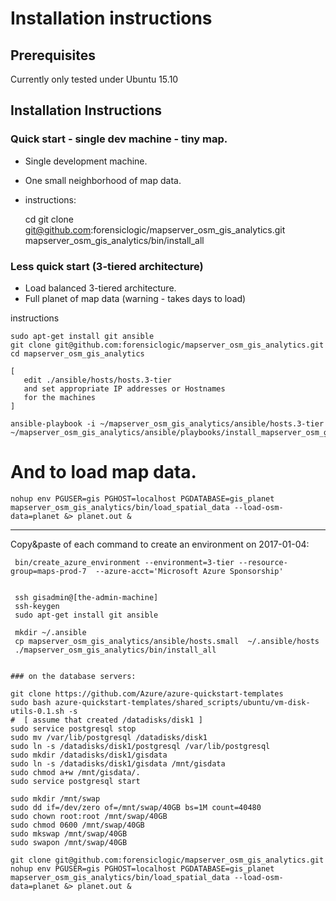 # Installation instructions

## Prerequisites

Currently only tested under Ubuntu 15.10

## Installation Instructions



### Quick start - single dev machine - tiny map.

* Single development machine.
* One small neighborhood of map data.

* instructions:

    cd
    git clone git@github.com:forensiclogic/mapserver_osm_gis_analytics.git
    mapserver_osm_gis_analytics/bin/install_all


### Less quick start (3-tiered architecture)

* Load balanced 3-tiered architecture.
* Full planet of map data (warning - takes days to load)

instructions

    sudo apt-get install git ansible
    git clone git@github.com:forensiclogic/mapserver_osm_gis_analytics.git
    cd mapserver_osm_gis_analytics

    [
       edit ./ansible/hosts/hosts.3-tier
       and set appropriate IP addresses or Hostnames
       for the machines 
    ]

    ansible-playbook -i ~/mapserver_osm_gis_analytics/ansible/hosts.3-tier ~/mapserver_osm_gis_analytics/ansible/playbooks/install_mapserver_osm_gis_analytics.yaml 

# And to load map data.

    nohup env PGUSER=gis PGHOST=localhost PGDATABASE=gis_planet mapserver_osm_gis_analytics/bin/load_spatial_data --load-osm-data=planet &> planet.out &


--------------------------------------------------------------------------------


Copy&paste of each command to create an environment on 2017-01-04: 


     bin/create_azure_environment --environment=3-tier --resource-group=maps-prod-7  --azure-acct='Microsoft Azure Sponsorship'


     ssh gisadmin@[the-admin-machine]
     ssh-keygen
     sudo apt-get install git ansible

     mkdir ~/.ansible
     cp mapserver_osm_gis_analytics/ansible/hosts.small  ~/.ansible/hosts
     ./mapserver_osm_gis_analytics/bin/install_all


    ### on the database servers:

    git clone https://github.com/Azure/azure-quickstart-templates
    sudo bash azure-quickstart-templates/shared_scripts/ubuntu/vm-disk-utils-0.1.sh -s
    #  [ assume that created /datadisks/disk1 ]
    sudo service postgresql stop
    sudo mv /var/lib/postgresql /datadisks/disk1
    sudo ln -s /datadisks/disk1/postgresql /var/lib/postgresql
    sudo mkdir /datadisks/disk1/gisdata
    sudo ln -s /datadisks/disk1/gisdata /mnt/gisdata
    sudo chmod a+w /mnt/gisdata/.
    sudo service postgresql start

    sudo mkdir /mnt/swap
    sudo dd if=/dev/zero of=/mnt/swap/40GB bs=1M count=40480
    sudo chown root:root /mnt/swap/40GB
    sudo chmod 0600 /mnt/swap/40GB
    sudo mkswap /mnt/swap/40GB
    sudo swapon /mnt/swap/40GB

    git clone git@github.com:forensiclogic/mapserver_osm_gis_analytics.git
    nohup env PGUSER=gis PGHOST=localhost PGDATABASE=gis_planet mapserver_osm_gis_analytics/bin/load_spatial_data --load-osm-data=planet &> planet.out &
